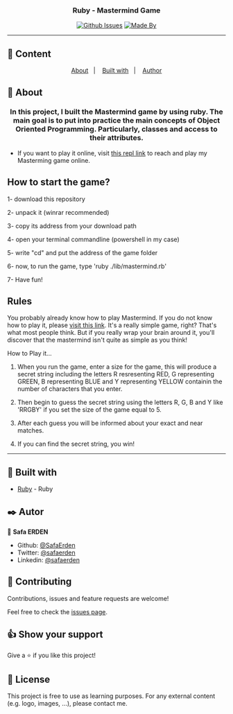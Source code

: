<h3 align="center">Ruby - Mastermind Game</h3>

<div align="center">

[![Github Issues](https://img.shields.io/badge/GitHub-Issues-orange)](https://github.com/SafaErden/Mastermind/issues)
[![Made By](https://img.shields.io/badge/Made%20By-Safa%20Erden-brightgreen)](https://github.com/safaerden)

</div>

---

## 📝 Content

<p align="center">
<a href="#about">About</a>&nbsp;&nbsp;&nbsp;|&nbsp;&nbsp;&nbsp;
<a href="#built_using">Built with</a>&nbsp;&nbsp;&nbsp;|&nbsp;&nbsp;&nbsp;
<a href="#author">Author</a>
</p>

## 🧐 About <a name = "about"></a>

<h3 align="center"> In this project, I built the Mastermind game by using ruby. The main goal is to put into practice the main concepts of Object Oriented Programming. Particularly, classes and access to their attributes.</h3>

- If you want to play it online, visit [this repl link](https://repl.it/@SafaErden/Mastermind) to reach and play my Masterming game online.

<h2>How to start the game?</h2>

1- download this repository

2- unpack it (winrar recommended)

3- copy its address from your download path

4- open your terminal commandline (powershell in my case)

5- write "cd" and put the address of the game folder

6- now, to run the game, type 'ruby ./lib/mastermind.rb'

7- Have fun!

<h2>Rules</h2>

You probably already know how to play Mastermind. If you do not know how to play it, please [visit this link](https://en.wikipedia.org/wiki/Mastermind_(board_game)). It's a really simple game, right? That's what most people think. But if you really wrap your brain around it, you'll discover that the mastermind isn't quite as simple as you think!

How to Play it...

1. When you run the game, enter a size for the game, this will produce a secret string including the letters R resresenting RED, G representing GREEN, B representing BLUE and Y representing YELLOW containin the number of characters that you enter.

2. Then begin to guess the secret string using the letters R, G, B and Y like 'RRGBY' if you set the size of the game equal to 5.

3. After each guess you will be informed about your exact and near matches.

4. If you can find the secret string, you win!

---

## 🔧 Built with<a name = "built_using"></a>

- [Ruby](https://www.ruby-lang.org/) - Ruby

## ✒️ Autor <a name = "author"></a>

👤 **Safa ERDEN**

- Github: [@SafaErden](https://github.com/SafaErden)
- Twitter: [@safaerden](https://twitter.com/safaerden)
- Linkedin: [@safaerden](https://www.linkedin.com/in/safaerden/)

## 🤝 Contributing

Contributions, issues and feature requests are welcome!

Feel free to check the [issues page](https://github.com/SafaErden/Mastermind/issues).

## 👍 Show your support

Give a ⭐️ if you like this project!

## 📝 License

This project is free to use as learning purposes. For any external content (e.g. logo, images, ...), please contact me.
